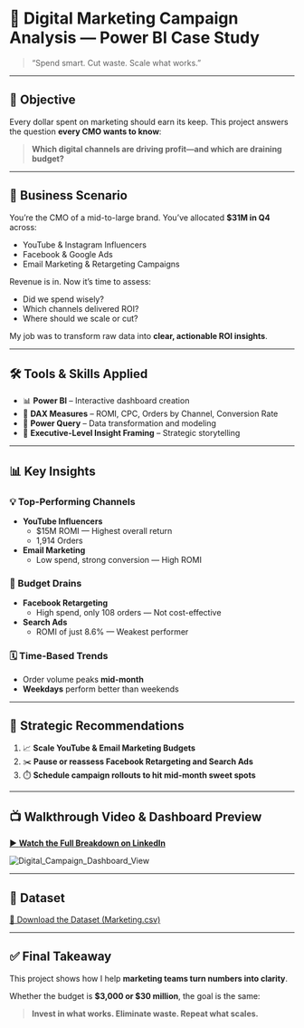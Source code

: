 # 🚀 Digital Marketing Campaign Analysis — Power BI Case Study

> “Spend smart. Cut waste. Scale what works.”

---

## 🎯 Objective

Every dollar spent on marketing should earn its keep. This project answers the question **every CMO wants to know**:

> **Which digital channels are driving profit—and which are draining budget?**

---

## 🧩 Business Scenario

You’re the CMO of a mid-to-large brand. You’ve allocated **$31M in Q4** across:

- YouTube & Instagram Influencers  
- Facebook & Google Ads  
- Email Marketing & Retargeting Campaigns

Revenue is in. Now it’s time to assess:

- Did we spend wisely?
- Which channels delivered ROI?
- Where should we scale or cut?

My job was to transform raw data into **clear, actionable ROI insights**.

---

## 🛠️ Tools & Skills Applied

- 📊 **Power BI** – Interactive dashboard creation  
- 🧮 **DAX Measures** – ROMI, CPC, Orders by Channel, Conversion Rate  
- 🧹 **Power Query** – Data transformation and modeling  
- 🧠 **Executive-Level Insight Framing** – Strategic storytelling  

---

## 📊 Key Insights

### 💡 Top-Performing Channels
- **YouTube Influencers**
  - $15M ROMI — Highest overall return
  - 1,914 Orders  
- **Email Marketing**
  - Low spend, strong conversion — High ROMI

### 🔻 Budget Drains
- **Facebook Retargeting**
  - High spend, only 108 orders — Not cost-effective  
- **Search Ads**
  - ROMI of just 8.6% — Weakest performer

### 🗓️ Time-Based Trends
- Order volume peaks **mid-month**  
- **Weekdays** perform better than weekends

---

## 💼 Strategic Recommendations

1. 📈 **Scale YouTube & Email Marketing Budgets**  
2. ✂️ **Pause or reassess Facebook Retargeting and Search Ads**  
3. ⏱️ **Schedule campaign rollouts to hit mid-month sweet spots**

---

## 📺 Walkthrough Video & Dashboard Preview

[▶️ **Watch the Full Breakdown on LinkedIn**](https://www.linkedin.com/posts/john-gaius-m_dataanalytics-powerbi-digitalmarketing-activity-7319071201467752449-ZRWl?utm_source=share&utm_medium=member_desktop&rcm=ACoAABwTWvwBrwno3DC96otPksttbAeLF72I-bQ)


![Digital_Campaign_Dashboard_View](https://github.com/user-attachments/assets/3305e919-d361-487e-b7f0-b1c905ccf624)


---

## 📂 Dataset

[📄 Download the Dataset (Marketing.csv)](https://github.com/GeniusGaius/Digital-Marketing-Campaign-Analysis/blob/main/Marketing.csv)

---

## ✅ Final Takeaway

This project shows how I help **marketing teams turn numbers into clarity**.

Whether the budget is **$3,000 or $30 million**, the goal is the same:

> **Invest in what works. Eliminate waste. Repeat what scales.**

